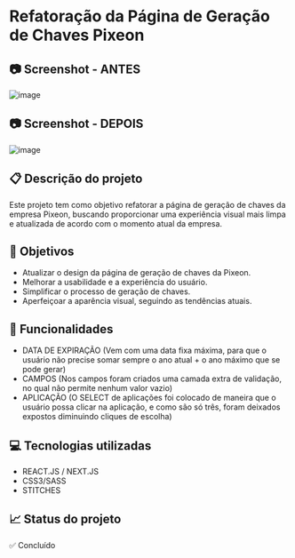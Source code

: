 # Refatoração da Página de Geração de Chaves Pixeon

## 📷 Screenshot - ANTES
![image](https://github.com/LucasBlunTT/geradorChavesPixeon/assets/83377646/d85cb573-c96e-47fe-adbf-f54c112756f7)

## 📷 Screenshot - DEPOIS
![image](https://github.com/LucasBlunTT/geradorChavesPixeon/assets/83377646/423998b4-5406-45fe-9786-9a1f32251052)

## 📋 Descrição do projeto
Este projeto tem como objetivo refatorar a página de geração de chaves da empresa Pixeon, buscando proporcionar uma experiência visual mais limpa e atualizada de acordo com o momento atual da empresa.

## 🎯 Objetivos
- Atualizar o design da página de geração de chaves da Pixeon.
- Melhorar a usabilidade e a experiência do usuário.
- Simplificar o processo de geração de chaves.
- Aperfeiçoar a aparência visual, seguindo as tendências atuais.

## 🔧 Funcionalidades
- DATA DE EXPIRAÇÃO (Vem com uma data fixa máxima, para que o usuário não precise somar sempre o ano atual + o ano máximo que se pode gerar)
- CAMPOS (Nos campos foram criados uma camada extra de validação, no qual não permite nenhum valor vazio)
- APLICAÇÃO (O SELECT de aplicações foi colocado de maneira que o usuário possa clicar na aplicação, e como são só três, foram deixados expostos diminuindo cliques de escolha)

## 💻 Tecnologias utilizadas
- REACT.JS / NEXT.JS
- CSS3/SASS
- STITCHES

## 📈 Status do projeto
✅ Concluído
